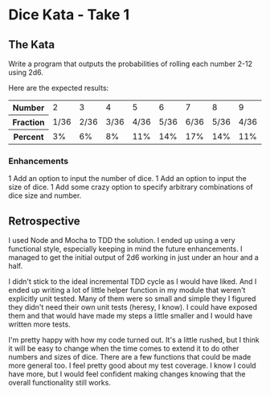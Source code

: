 # Dice Kata - Take 1

## The Kata

Write a program that outputs the probabilities of rolling each number 2-12 using 2d6. 

Here are the expected results:

<table>
  <tr>
    <th>Number</th><td>2</td><td>3</td><td>4</td><td>5</td><td>6</td><td>7</td><td>8</td><td>9</td><td>10</td><td>11</td><td>12</td>
  </tr>
  <tr>
  <th>Fraction</th><td>1/36</td><td>2/36</td><td>3/36</td><td>4/36</td><td>5/36</td><td>6/36</td><td>5/36</td><td>4/36</td><td>3/36</td><td>2/36</td><td>1/36</td>
  </tr>
  <tr>
    <th>Percent</th><td>3%</td><td>6%</td><td>8%</td><td>11%</td><td>14%</td><td>17%</td><td>14%</td><td>11%</td><td>8%</td><td>6%</td><td>3%</td>
  </tr>  
</table>

### Enhancements
1 Add an option to input the number of dice.
1 Add an option to input the size of dice.
1 Add some crazy option to specify arbitrary combinations of dice size and number.


## Retrospective

I used Node and Mocha to TDD the solution. I ended up using a very functional style, especially keeping in mind the
future enhancements. I managed to get the initial output of 2d6 working in just under an hour and a half.

I didn't stick to the ideal incremental TDD cycle as I would have liked. And I ended up writing a lot of little helper 
function in my module that weren't explicitly unit tested. Many of them were so small and simple they I figured they
didn't need their own unit tests (heresy, I know). I could have exposed them and that would have made my steps a little
smaller and I would have written more tests.

I'm pretty happy with how my code turned out. It's a little rushed, but I think it will be easy to change when the time
comes to extend it to do other numbers and sizes of dice. There are a few functions that could be made more general too.
I feel pretty good about my test coverage. I know I could have more, but I would feel confident making changes knowing
that the overall functionality still works.